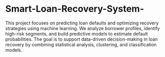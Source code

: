 # Smart-Loan-Recovery-System-
This project focuses on predicting loan defaults and optimizing recovery strategies using machine learning. We analyze borrower profiles, identify high-risk segments, and build predictive models to estimate default probabilities. The goal is to support data-driven decision-making in loan recovery by combining statistical analysis, clustering, and classification models.
